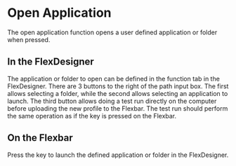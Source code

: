 # Open Application

The open application function opens a user defined application or folder when pressed.

## In the FlexDesigner

The application or folder to open can be defined in the function tab in the FlexDesigner. There are 3 buttons to the right of the path input box. The first allows selecting a folder, while the second allows selecting an application to launch. The third button allows doing a test run directly on the computer before uploading the new profile to the Flexbar. The test run should perform the same operation as if the key is pressed on the Flexbar.

## On the Flexbar

Press the key to launch the defined application or folder in the FlexDesigner.
